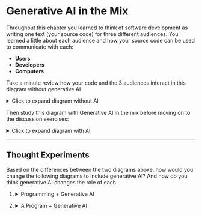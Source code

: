 # Generative AI in the Mix

Throughout this chapter you learned to think of software development as writing
one text (your source code) for three different audiences. You learned a little
about each audience and how your source code can be used to communicate with
each:

- **Users**
- **Developers**
- **Computers**

Take a minute review how your code and the 3 audiences interact in this diagram
without generative AI

<details>
<summary>Click to expand diagram without AI</summary>
<br>

![the big picture](./the-big-picture.png)

</details>

Then study this diagram with Generative AI in the mix before moving on to the
discussion exercises:

<details>
<summary>Click to expand diagram with AI</summary>
<br>

Some questions to guide your study:

- How do you think generative AI changes each person's role in this diagram?
  - Has the relationship between developers and users changed?
  - Has the relationship between users and the user interface changed?
  - Who else is impacted, but not directly included in this diagram?
  - Who in this diagram is most impacted by the presence of generative AI?
- Do you think AI fundamentally changes what it means to develop software,
  taking the whole diagram into account?
- What does gen AI's placement outside of the main circle make you think of?

![the big picture + AI](./the-big-picture-plus-ai.png)

</details>

---

## Thought Experiments

Based on the differences between the two diagrams above, how would you change
the following diagrams to include generative AI? And how do you think generative
AI changes the role of each

1. <details>
   <summary>Programming + Generative AI</summary>

   ![computers and developers](./computers-and-developers.png)

  </details>

2. <details>
   <summary>A Program + Generative AI</summary>

   ![a program](./a-program.png)

  </details>
